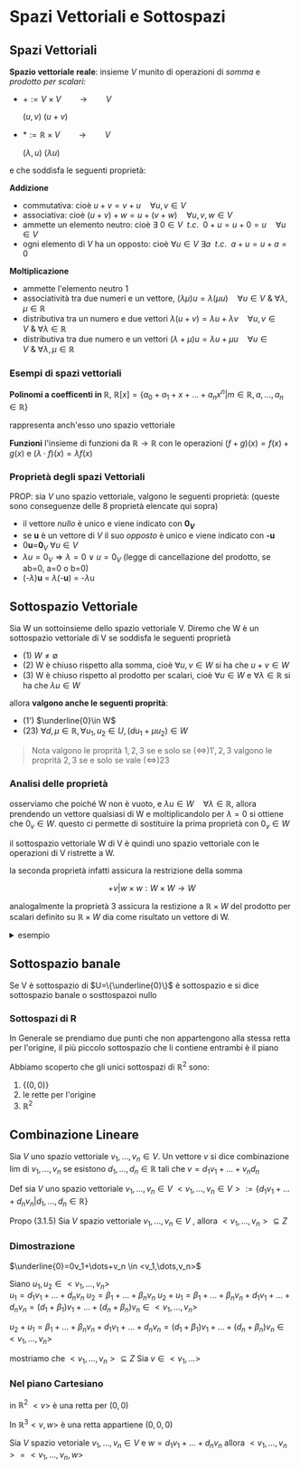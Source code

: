 # Spazi Vettoriali e Sottospazi

## Spazi Vettoriali
**Spazio vettoriale reale**: insieme $V$ munito di operazioni di *somma* e *prodotto per scalari:*

 

- $+ := V \times V \quad \quad \longrightarrow \quad \quad V$

    $(u,v)$                        $(u+v)$

- $*:= \mathbb{R} \times V \quad \quad \longrightarrow \quad \quad V$

    $(\lambda, u)$                           $(\lambda u )$



e che soddisfa le seguenti proprietà:

**Addizione**

- commutativa: cioè $u+v = v+u \quad \forall u,v \in V$
- associativa: cioè $(u+v)+w=u+(v+w) \quad \forall u,v,w \in V$
- ammette un elemento neutro: cioè $\exists\ 0 \in V\enspace t.c.\enspace 0+u=u+0=u \quad \forall u \in V$
- ogni elemento di $V$ ha un opposto: cioè $\forall u \in V\ \exists a \enspace t.c. \enspace a+u=u+a=0$

**Moltiplicazione**

- ammette l'elemento neutro 1
- associatività tra due numeri e un vettore,  $(\lambda\mu) u =\lambda(\mu u)\quad \forall  u \in V\ \&\ \forall \lambda,\mu \in \mathbb{R}$
- distributiva tra un numero e due vettori $\lambda({u+v})=\lambda u+\lambda v\quad \forall  {u,v} \in V\ \&\ \forall \lambda \in \mathbb{R}$
- distributiva tra due numero e un vettori $(\lambda+\mu){u}=\lambda u+\mu u\quad \forall  {u} \in V\ \&\ \forall \lambda,\mu \in \mathbb{R}$

### Esempi di spazi vettoriali



**Polinomi a coefficenti in $\mathbb{R}$**, $\mathbb{R}[x]=\{a_0+a_1+x+\dots+a_nx^n|m\in \mathbb{R},a,\dots,a_n\in \mathbb{R}\}$

rappresenta anch'esso uno spazio vettoriale  

**Funzioni** l'insieme di funzioni da $\mathbb{R} \to \mathbb{R}$ con le operazioni $(f+g)(x)=f(x)+g(x)$ e $(\lambda \cdot f)(x)=\lambda f(x)$

### Proprietà degli spazi Vettoriali

PROP: sia $V$ uno spazio vettoriale, valgono le seguenti proprietà: (queste sono conseguenze delle 8 proprietà elencate qui sopra)

- il vettore *nullo* è unico e viene indicato con **0$_V$**
- se **u** è un vettore di $V$ il suo *opposto* è unico e viene indicato con **-u**
- 0**u**=**0**$_V\ \forall u \in V$
- $\lambda u = 0_V \Longrightarrow \lambda = 0\ \vee\ u= 0_V$ (legge di cancellazione del prodotto, se ab=0, a=0 o b=0)
- (-$\lambda$)**u** = $\lambda$(-**u**) = -$\lambda$u

## Sottospazio Vettoriale

Sia W un sottoinsieme dello spazio vettoriale V. Diremo che W è un sottospazio vettoriale di V se soddisfa le seguenti proprietà

- (1) $W \ne \emptyset$
- (2) W è chiuso rispetto alla somma, cioè $\forall{ u,v} \in W$ si ha che ${u+v}\in W$
- (3) W è chiuso rispetto al prodotto per scalari, cioè $\forall u \in W$ e $\forall \lambda \in \mathbb{R}$  si ha che $\lambda u\in W$


allora **valgono anche le seguenti proprità**:
- (1') $\underline{0}\in W$
- (23) $\forall d,\mu\in \mathbb{R}, \forall u_1,u_2 \in U, ( d u_1+\mu u_2 )\in W$


> Nota
> valgono le proprità $1,2,3$ se e solo se ($\iff$)$1',2,3$ 
> valgono le proprità $2,3$ se e solo se vale  ($\iff$)$23$ 

### Analisi delle proprietà

osserviamo che poiché W non è vuoto, e $\lambda  u \in W\quad \forall \lambda \in \mathbb{R}$, allora prendendo un vettore qualsiasi di W e moltiplicandolo per $\lambda = 0$ si ottiene che $0_v \in W$. questo ci permette di sostituire la prima proprietà con $0_v \in W$


il sottospazio vettoriale W di V è quindi uno spazio vettoriale con le operazioni di V ristrette a W.

la seconda proprietà infatti assicura la restrizione della somma

$$
+v|w\times w : W\times W \to W
$$

analogalmente la proprietà 3 assicura la restizione a $\mathbb{R} \times W$ del prodotto per scalari definito su $\mathbb{R}\times W$ dia come risultato un vettore di W.

<details>
<summary>
esempio
</summary>

sia $U = \{  (x,y) \in \mathbb{R}^2 | y=mx \}$,  è un sottospazio di $\mathbb{R}^2$

sia $U = \{  (x,y) \in \mathbb{R}^2 | y=5x+4 \}$, non è un sottospazio di $\mathbb{R}^2$ perchè non ha l'elemento nullo

</details>

## Sottospazio banale 

Se V è sottospazio di $U=\{\underline{0}\}$ è sottospazio e si dice sottospazio banale o sosttospazoi nullo

### Sottospazi di R


In Generale se prendiamo due punti che non appartengono alla stessa retta per l'origine, il più piccolo sottospazio che li contiene entrambi è il piano

 Abbiamo scoperto che gli unici sottospazi di $\mathbb{R}^2$ sono:
 1. $\{(0,0)\}$
 2. le rette per l'origine
 3. $\mathbb{R}^2$
 



## Combinazione Lineare

Sia $V$ uno spazio vettoriale $v_1,\dots,v_n \in V$. Un vettore $v$ si dice combinazione lim di $v_1,\dots,v_n$ se esistono $d_1,\dots,d_n\in\mathbb{R}$ tali che $v=d_1v_1+\dots+v_nd_n$


Def sia $V$ uno spazio vettoriale $v_1,\dots,v_n \in V$ $<v_1,\dots,v_n \in V>:=\{d_1v_1+\dots+d_nv_n|d_1,\dots,d_n \in \mathbb{R}\}$

Propo (3.1.5) Sia $V$ spazio vettoriale $v_1,\dots,v_n\in V$ , allora $<v_1,\dots,v_n> \subseteq Z$

### Dimostrazione

$\underline{0}=0v_1+\dots+v_n \in <v_1,\dots,v_n>$

Siano $u_1,u_2 \in <v_1,\dots,v_n>$   
$u_1 = d_1v_1+\dots+d_nv_n$
$u_2 = \beta_1+\dots+\beta_nv_n$
$u_2+u_1 = \beta_1+\dots+\beta_nv_n + d_1v_1+\dots+d_nv_n = (d_1+\beta_1)v_1+\dots+(d_n+\beta_n)v_n \in <v_1,\dots, v_n>$

$u_2+u_1 = \beta_1+\dots+\beta_nv_n + d_1v_1+\dots+d_nv_n = (d_1+\beta_1)v_1+\dots+(d_n+\beta_n)v_n \in <v_1,\dots, v_n>$




mostriamo che $<v_1,\dots,v_n> \subseteq Z$ Sia $v \in <v_1, \dots>$


### Nel piano Cartesiano


in $\mathbb{R}^2$  $<v>$ è una retta per $(0,0)$  

In $\mathbb{R}^3<v,w>$ è una retta appartiene $(0,0,0)$  



Sia $V$ spazio vetoriale $v_1,\dots,v_n \in V$ e $w= d_1v_1+\dots+d_nv_n$ allora $<v_1,\dots,v_n>=<v_1,\dots,v_n,w>$

